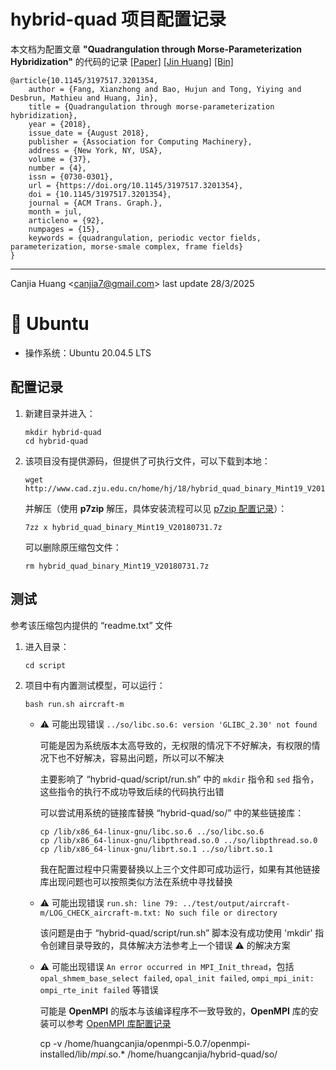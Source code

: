 # hybrid-quad 项目配置记录

本文档为配置文章 **"Quadrangulation through Morse-Parameterization Hybridization"** 的代码的记录 [[Paper]](https://dl.acm.org/doi/abs/10.1145/3197517.3201354) [[Jin Huang]](http://www.cad.zju.edu.cn/home/hj/index.xml) [[Bin]](http://www.cad.zju.edu.cn/home/hj/18/hybrid_quad_binary_Mint19_V20180731.7z)

```
@article{10.1145/3197517.3201354,
    author = {Fang, Xianzhong and Bao, Hujun and Tong, Yiying and Desbrun, Mathieu and Huang, Jin},
    title = {Quadrangulation through morse-parameterization hybridization},
    year = {2018},
    issue_date = {August 2018},
    publisher = {Association for Computing Machinery},
    address = {New York, NY, USA},
    volume = {37},
    number = {4},
    issn = {0730-0301},
    url = {https://doi.org/10.1145/3197517.3201354},
    doi = {10.1145/3197517.3201354},
    journal = {ACM Trans. Graph.},
    month = jul,
    articleno = {92},
    numpages = {15},
    keywords = {quadrangulation, periodic vector fields, parameterization, morse-smale complex, frame fields}
}
```

---

Canjia Huang <<canjia7@gmail.com>> last update 28/3/2025

# :penguin: Ubuntu

- 操作系统：Ubuntu 20.04.5 LTS

## 配置记录

1. 新建目录并进入：

    ```
    mkdir hybrid-quad
    cd hybrid-quad
    ```

2. 该项目没有提供源码，但提供了可执行文件，可以下载到本地：

    ```
    wget http://www.cad.zju.edu.cn/home/hj/18/hybrid_quad_binary_Mint19_V20180731.7z
    ```

    并解压（使用 **p7zip** 解压，具体安装流程可以见 [p7zip 配置记录](../p7zip/)）：

    ```
    7zz x hybrid_quad_binary_Mint19_V20180731.7z
    ```

    可以删除原压缩包文件：

    ```
    rm hybrid_quad_binary_Mint19_V20180731.7z
    ```

## 测试

参考该压缩包内提供的 “readme.txt” 文件

1. 进入目录：

    ```
    cd script
    ```

2. 项目中有内置测试模型，可以运行：

    ```
    bash run.sh aircraft-m
    ```

    - :warning: 可能出现错误 `../so/libc.so.6: version 'GLIBC_2.30' not found`

        可能是因为系统版本太高导致的，无权限的情况下不好解决，有权限的情况下也不好解决，容易出问题，所以可以不解决

        主要影响了 “hybrid-quad/script/run.sh” 中的 `mkdir` 指令和 `sed` 指令，这些指令的执行不成功导致后续的代码执行出错

        可以尝试用系统的链接库替换 “hybrid-quad/so/” 中的某些链接库：

        ```
        cp /lib/x86_64-linux-gnu/libc.so.6 ../so/libc.so.6
        cp /lib/x86_64-linux-gnu/libpthread.so.0 ../so/libpthread.so.0
        cp /lib/x86_64-linux-gnu/librt.so.1 ../so/librt.so.1
        ```

        我在配置过程中只需要替换以上三个文件即可成功运行，如果有其他链接库出现问题也可以按照类似方法在系统中寻找替换

    - :warning: 可能出现错误 `run.sh: line 79: ../test/output/aircraft-m/LOG_CHECK_aircraft-m.txt: No such file or directory`

        该问题是由于 “hybrid-quad/script/run.sh” 脚本没有成功使用 'mkdir' 指令创建目录导致的，具体解决方法参考上一个错误 :warning: 的解决方案

    - :warning: 可能出现错误 `An error occurred in MPI_Init_thread`，包括 `opal_shmem_base_select failed`, `opal_init failed`, `ompi_mpi_init: ompi_rte_init failed` 等错误

        可能是 **OpenMPI** 的版本与该编译程序不一致导致的，**OpenMPI** 库的安装可以参考 [OpenMPI 库配置记录](../OpenMPI/)








        cp -v /home/huangcanjia/openmpi-5.0.7/openmpi-installed/lib/*mpi*.so.* /home/huangcanjia/hybrid-quad/so/